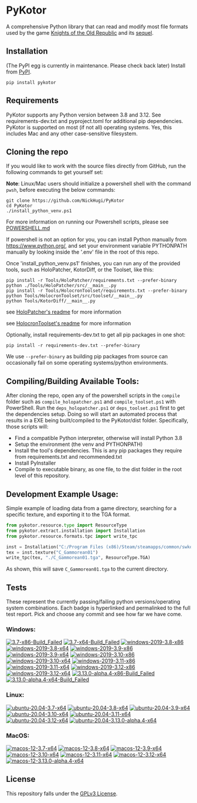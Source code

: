 
PyKotor
=======
A comprehensive Python library that can read and modify most file formats used by the game [Knights of the Old Republic](https://en.wikipedia.org/wiki/Star_Wars:_Knights_of_the_Old_Republic_(video_game)) and its [sequel](https://en.wikipedia.org/wiki/Star_Wars_Knights_of_the_Old_Republic_II:_The_Sith_Lords).

## Installation
(The PyPI egg is currently in maintenance. Please check back later) Install from [PyPI](https://pypi.org/project/PyKotor/).
```commandline
pip install pykotor
```

## Requirements
PyKotor supports any Python version between 3.8 and 3.12. See requirements-dev.txt and pyproject.toml for additional pip dependencies.
PyKotor is supported on most (if not all) operating systems. Yes, this includes Mac and any other case-sensitive filesystem.

## Cloning the repo
If you would like to work with the source files directly from GitHub, run the following commands to get yourself set:

**Note**: Linux/Mac users should initialize a powershell shell with the command `pwsh`, before executing the below commands:

```commandline
git clone https://github.com/NickHugi/PyKotor
cd PyKotor
./install_python_venv.ps1
```
For more information on running our Powershell scripts, please see [POWERSHELL.md](https://github.com/NickHugi/PyKotor/blob/master/POWERSHELL.md)

If powershell is not an option for you, you can install Python manually from https://www.python.org/, and set your environment variable PYTHONPATH manually by looking inside the '.env' file in the root of this repo.


Once 'install_python_venv.ps1' finishes, you can run any of the provided tools, such as HoloPatcher, KotorDiff, or the Toolset, like this:
```commandline
pip install -r Tools/HoloPatcher/requirements.txt --prefer-binary
python ./Tools/HoloPatcher/src/__main__.py
pip install -r Tools/HolocronToolset/requirements.txt --prefer-binary
python Tools/HolocronToolset/src/toolset/__main__.py
python Tools/KotorDiff/__main__.py
```

see [HoloPatcher's readme](https://github.com/NickHugi/PyKotor/tree/master/Tools/HoloPatcher#readme) for more information

see [HolocronToolset's readme](https://github.com/NickHugi/PyKotor/tree/master/Tools/HolocronToolset#readme) for more information

Optionally, install requirements-dev.txt to get all pip packages in one shot:
```commandline
pip install -r requirements-dev.txt --prefer-binary
```
We use `--prefer-binary` as building pip packages from source can occasionally fail on some operating systems/python environments.

## Compiling/Building Available Tools:
After cloning the repo, open any of the powershell scripts in the `compile` folder such as `compile_holopatcher.ps1` and `compile_toolset.ps1` with PowerShell. Run the `deps_holopatcher.ps1` or `deps_toolset.ps1` first to get the dependencies setup. Doing so will start an automated process that results in a EXE being built/compiled to the PyKotor/dist folder. Specifically, those scripts will:
- Find a compatible Python interpreter, otherwise will install Python 3.8
- Setup the environment (the venv and PYTHONPATH)
- Install the tool's dependencies. This is any pip packages they require from requirements.txt and recommended.txt
- Install PyInstaller
- Compile to executable binary, as one file, to the dist folder in the root level of this repository.


## Development Example Usage:
Simple example of loading data from a game directory, searching for a specific texture, and exporting it to the TGA format.
```python
from pykotor.resource.type import ResourceType
from pykotor.extract.installation import Installation
from pykotor.resource.formats.tpc import write_tpc

inst = Installation("C:/Program Files (x86)/Steam/steamapps/common/swkotor")
tex = inst.texture("C_Gammorean01")
write_tpc(tex, "./C_Gammorean01.tga", ResourceType.TGA)
```
As shown, this will save `C_Gammorean01.tga` to the current directory.

## Tests

These represent the currently passing/failing python versions/operating system combinations. Each badge is hyperlinked and permalinked to the full test report. Pick and choose any commit and see how far we have come.

### Windows:

<!-- WINDOWS-BADGES-START -->
[![3.7-x86-Build_Failed](https://img.shields.io/badge/3.7--x86_Build_Failed-lightgrey)](https://github.com/NickHugi/PyKotor/actions/runs/8089887756)
[![3.7-x64-Build_Failed](https://img.shields.io/badge/3.7--x64_Build_Failed-lightgrey)](https://github.com/NickHugi/PyKotor/actions/runs/8089887756)
[![windows-2019-3.8-x86](https://img.shields.io/badge/build-3.8--x86_Passing_631-brightgreen?style=plastic&logo=simple-icons&logoColor=%23FF5e34&label=9&labelColor=%23c71818&color=%232f991a)](https://github.com/NickHugi/PyKotor/blob/95968003b08dab372b2b7421e80dcf3eaa073c71/tests/results/pytest_report_windows-2019_3.8_x86/pytest_report.html)
[![windows-2019-3.8-x64](https://img.shields.io/badge/build-3.8--x64_Passing_631-brightgreen?style=plastic&logo=simple-icons&logoColor=%23FF5e34&label=9&labelColor=%23c71818&color=%232f991a)](https://github.com/NickHugi/PyKotor/blob/95968003b08dab372b2b7421e80dcf3eaa073c71/tests/results/pytest_report_windows-2019_3.8_x64/pytest_report.html)
[![windows-2019-3.9-x86](https://img.shields.io/badge/build-3.9--x86_Passing_631-brightgreen?style=plastic&logo=simple-icons&logoColor=%23FF5e34&label=9&labelColor=%23c71818&color=%232f991a)](https://github.com/NickHugi/PyKotor/blob/95968003b08dab372b2b7421e80dcf3eaa073c71/tests/results/pytest_report_windows-2019_3.9_x86/pytest_report.html)
[![windows-2019-3.9-x64](https://img.shields.io/badge/build-3.9--x64_Passing_631-brightgreen?style=plastic&logo=simple-icons&logoColor=%23FF5e34&label=9&labelColor=%23c71818&color=%232f991a)](https://github.com/NickHugi/PyKotor/blob/95968003b08dab372b2b7421e80dcf3eaa073c71/tests/results/pytest_report_windows-2019_3.9_x64/pytest_report.html)
[![windows-2019-3.10-x86](https://img.shields.io/badge/build-3.10--x86_Passing_631-brightgreen?style=plastic&logo=simple-icons&logoColor=%23FF5e34&label=9&labelColor=%23c71818&color=%232f991a)](https://github.com/NickHugi/PyKotor/blob/95968003b08dab372b2b7421e80dcf3eaa073c71/tests/results/pytest_report_windows-2019_3.10_x86/pytest_report.html)
[![windows-2019-3.10-x64](https://img.shields.io/badge/build-3.10--x64_Passing_631-brightgreen?style=plastic&logo=simple-icons&logoColor=%23FF5e34&label=9&labelColor=%23c71818&color=%232f991a)](https://github.com/NickHugi/PyKotor/blob/95968003b08dab372b2b7421e80dcf3eaa073c71/tests/results/pytest_report_windows-2019_3.10_x64/pytest_report.html)
[![windows-2019-3.11-x86](https://img.shields.io/badge/build-3.11--x86_Passing_631-brightgreen?style=plastic&logo=simple-icons&logoColor=%23FF5e34&label=9&labelColor=%23c71818&color=%232f991a)](https://github.com/NickHugi/PyKotor/blob/95968003b08dab372b2b7421e80dcf3eaa073c71/tests/results/pytest_report_windows-2019_3.11_x86/pytest_report.html)
[![windows-2019-3.11-x64](https://img.shields.io/badge/build-3.11--x64_Passing_631-brightgreen?style=plastic&logo=simple-icons&logoColor=%23FF5e34&label=9&labelColor=%23c71818&color=%232f991a)](https://github.com/NickHugi/PyKotor/blob/95968003b08dab372b2b7421e80dcf3eaa073c71/tests/results/pytest_report_windows-2019_3.11_x64/pytest_report.html)
[![windows-2019-3.12-x86](https://img.shields.io/badge/build-3.12--x86_Passing_631-brightgreen?style=plastic&logo=simple-icons&logoColor=%23FF5e34&label=9&labelColor=%23c71818&color=%232f991a)](https://github.com/NickHugi/PyKotor/blob/95968003b08dab372b2b7421e80dcf3eaa073c71/tests/results/pytest_report_windows-2019_3.12_x86/pytest_report.html)
[![windows-2019-3.12-x64](https://img.shields.io/badge/build-3.12--x64_Passing_631-brightgreen?style=plastic&logo=simple-icons&logoColor=%23FF5e34&label=9&labelColor=%23c71818&color=%232f991a)](https://github.com/NickHugi/PyKotor/blob/95968003b08dab372b2b7421e80dcf3eaa073c71/tests/results/pytest_report_windows-2019_3.12_x64/pytest_report.html)
[![3.13.0-alpha.4-x86-Build_Failed](https://img.shields.io/badge/3.13.0--alpha.4--x86_Build_Failed-lightgrey)](https://github.com/NickHugi/PyKotor/actions/runs/8089887756)
[![3.13.0-alpha.4-x64-Build_Failed](https://img.shields.io/badge/3.13.0--alpha.4--x64_Build_Failed-lightgrey)](https://github.com/NickHugi/PyKotor/actions/runs/8089887756)
<!-- WINDOWS-BADGES-END -->

### Linux:

<!-- LINUX-BADGES-START -->
[![ubuntu-20.04-3.7-x64](https://img.shields.io/badge/build-3.7--x64_Passing_0-brightgreen?style=plastic&logo=simple-icons&logoColor=%23FF5e34&label=1&labelColor=%23c71818&color=%232f991a)](https://github.com/NickHugi/PyKotor/blob/95968003b08dab372b2b7421e80dcf3eaa073c71/tests/results/pytest_report_ubuntu-20.04_3.7_x64/pytest_report.html)
[![ubuntu-20.04-3.8-x64](https://img.shields.io/badge/build-3.8--x64_Passing_631-brightgreen?style=plastic&logo=simple-icons&logoColor=%23FF5e34&label=9&labelColor=%23c71818&color=%232f991a)](https://github.com/NickHugi/PyKotor/blob/95968003b08dab372b2b7421e80dcf3eaa073c71/tests/results/pytest_report_ubuntu-20.04_3.8_x64/pytest_report.html)
[![ubuntu-20.04-3.9-x64](https://img.shields.io/badge/build-3.9--x64_Passing_631-brightgreen?style=plastic&logo=simple-icons&logoColor=%23FF5e34&label=9&labelColor=%23c71818&color=%232f991a)](https://github.com/NickHugi/PyKotor/blob/95968003b08dab372b2b7421e80dcf3eaa073c71/tests/results/pytest_report_ubuntu-20.04_3.9_x64/pytest_report.html)
[![ubuntu-20.04-3.10-x64](https://img.shields.io/badge/build-3.10--x64_Passing_631-brightgreen?style=plastic&logo=simple-icons&logoColor=%23FF5e34&label=9&labelColor=%23c71818&color=%232f991a)](https://github.com/NickHugi/PyKotor/blob/95968003b08dab372b2b7421e80dcf3eaa073c71/tests/results/pytest_report_ubuntu-20.04_3.10_x64/pytest_report.html)
[![ubuntu-20.04-3.11-x64](https://img.shields.io/badge/build-3.11--x64_Passing_631-brightgreen?style=plastic&logo=simple-icons&logoColor=%23FF5e34&label=9&labelColor=%23c71818&color=%232f991a)](https://github.com/NickHugi/PyKotor/blob/95968003b08dab372b2b7421e80dcf3eaa073c71/tests/results/pytest_report_ubuntu-20.04_3.11_x64/pytest_report.html)
[![ubuntu-20.04-3.12-x64](https://img.shields.io/badge/build-3.12--x64_Passing_631-brightgreen?style=plastic&logo=simple-icons&logoColor=%23FF5e34&label=9&labelColor=%23c71818&color=%232f991a)](https://github.com/NickHugi/PyKotor/blob/95968003b08dab372b2b7421e80dcf3eaa073c71/tests/results/pytest_report_ubuntu-20.04_3.12_x64/pytest_report.html)
[![ubuntu-20.04-3.13.0-alpha.4-x64](https://img.shields.io/badge/build-3.13.0--alpha.4--x64_Passing_33-brightgreen?style=plastic&logo=simple-icons&logoColor=%23FF5e34&label=50&labelColor=%23c71818&color=%232f991a)](https://github.com/NickHugi/PyKotor/blob/95968003b08dab372b2b7421e80dcf3eaa073c71/tests/results/pytest_report_ubuntu-20.04_3.13.0-alpha.4_x64/pytest_report.html)
<!-- LINUX-BADGES-END -->

### MacOS:

<!-- MACOS-BADGES-START -->
[![macos-12-3.7-x64](https://img.shields.io/badge/build-3.7--x64_Passing_0-brightgreen?style=plastic&logo=simple-icons&logoColor=%23FF5e34&label=1&labelColor=%23c71818&color=%232f991a)](https://github.com/NickHugi/PyKotor/blob/95968003b08dab372b2b7421e80dcf3eaa073c71/tests/results/pytest_report_macos-12_3.7_x64/pytest_report.html)
[![macos-12-3.8-x64](https://img.shields.io/badge/build-3.8--x64_Passing_627-brightgreen?style=plastic&logo=simple-icons&logoColor=%23FF5e34&label=13&labelColor=%23c71818&color=%232f991a)](https://github.com/NickHugi/PyKotor/blob/95968003b08dab372b2b7421e80dcf3eaa073c71/tests/results/pytest_report_macos-12_3.8_x64/pytest_report.html)
[![macos-12-3.9-x64](https://img.shields.io/badge/build-3.9--x64_Passing_627-brightgreen?style=plastic&logo=simple-icons&logoColor=%23FF5e34&label=13&labelColor=%23c71818&color=%232f991a)](https://github.com/NickHugi/PyKotor/blob/95968003b08dab372b2b7421e80dcf3eaa073c71/tests/results/pytest_report_macos-12_3.9_x64/pytest_report.html)
[![macos-12-3.10-x64](https://img.shields.io/badge/build-3.10--x64_Passing_627-brightgreen?style=plastic&logo=simple-icons&logoColor=%23FF5e34&label=13&labelColor=%23c71818&color=%232f991a)](https://github.com/NickHugi/PyKotor/blob/95968003b08dab372b2b7421e80dcf3eaa073c71/tests/results/pytest_report_macos-12_3.10_x64/pytest_report.html)
[![macos-12-3.11-x64](https://img.shields.io/badge/build-3.11--x64_Passing_627-brightgreen?style=plastic&logo=simple-icons&logoColor=%23FF5e34&label=13&labelColor=%23c71818&color=%232f991a)](https://github.com/NickHugi/PyKotor/blob/95968003b08dab372b2b7421e80dcf3eaa073c71/tests/results/pytest_report_macos-12_3.11_x64/pytest_report.html)
[![macos-12-3.12-x64](https://img.shields.io/badge/build-3.12--x64_Passing_627-brightgreen?style=plastic&logo=simple-icons&logoColor=%23FF5e34&label=13&labelColor=%23c71818&color=%232f991a)](https://github.com/NickHugi/PyKotor/blob/95968003b08dab372b2b7421e80dcf3eaa073c71/tests/results/pytest_report_macos-12_3.12_x64/pytest_report.html)
[![macos-12-3.13.0-alpha.4-x64](https://img.shields.io/badge/build-3.13.0--alpha.4--x64_Passing_33-brightgreen?style=plastic&logo=simple-icons&logoColor=%23FF5e34&label=50&labelColor=%23c71818&color=%232f991a)](https://github.com/NickHugi/PyKotor/blob/95968003b08dab372b2b7421e80dcf3eaa073c71/tests/results/pytest_report_macos-12_3.13.0-alpha.4_x64/pytest_report.html)
<!-- MACOS-BADGES-END -->

## License
This repository falls under the [GPLv3 License](https://github.com/NickHugi/PyKotor/blob/master/LICENSE).













